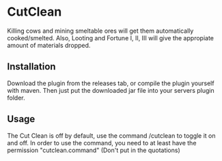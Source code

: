 # CutClean

Killing cows and mining smeltable ores will get them automatically cooked/smelted. Also, Looting and Fortune I, II, III will give the appropiate amount of materials dropped.

## Installation
Download the plugin from the releases tab, or compile the plugin yourself with maven.
Then just put the downloaded jar file into your servers plugin folder.

## Usage
The Cut Clean is off by default, use the command /cutclean to toggle it on and off. In order to use the command, you need to at least have the permission "cutclean.command" (Don't put in the quotations)
